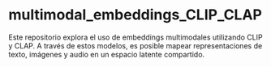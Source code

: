 # multimodal_embeddings_CLIP_CLAP
Este repositorio explora el uso de embeddings multimodales utilizando CLIP y CLAP. A través de estos modelos, es posible mapear representaciones de texto, imágenes y audio en un espacio latente compartido.
